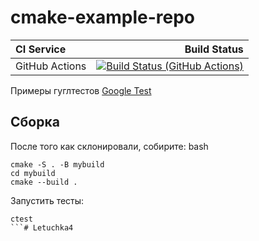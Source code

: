 # cmake-example-repo

| **CI Service** | Build Status |
|:---------------|-------------:|
| GitHub Actions | [![Build Status (GitHub Actions)](https://github.com/vanyabeat/cmake-example-repo/actions/workflows/ci-cmake_tests.yml/badge.svg)](https://github.com/vanyabeat/cmake-example-repo/actions/workflows/ci-cmake_tests.yml) |

Примеры гуглтестов [Google Test](https://code.google.com/p/googletest)

## Сборка

После того как склонировали, собирите:
bash
```
cmake -S . -B mybuild
cd mybuild
cmake --build .
```

Запустить тесты:
```
ctest
```# Letuchka4
